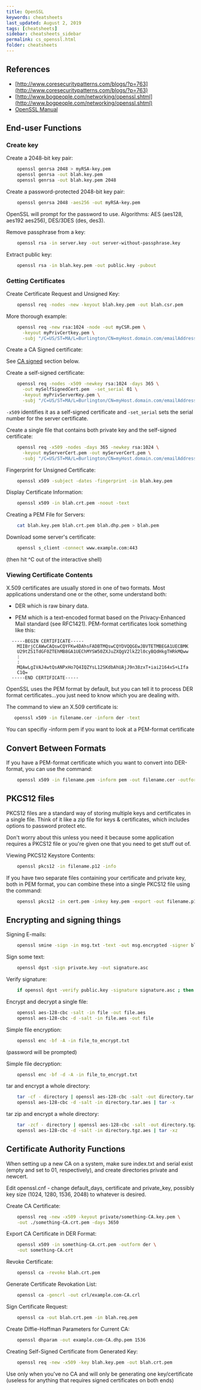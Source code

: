 ```yaml
---
title: OpenSSL
keywords: cheatsheets
last_updated: August 2, 2019
tags: [cheatsheets]
sidebar: cheatsheets_sidebar
permalink: cs_openssl.html
folder: cheatsheets
---
```


## References

* [http://www.coresecuritypatterns.com/blogs/?p=763](http://www.coresecuritypatterns.com/blogs/?p=763)
* [http://www.bogpeople.com/networking/openssl.shtml](http://www.bogpeople.com/networking/openssl.shtml)
* [OpenSSL Manual](https://www.openssl.org/docs/manmaster/man1/openssl.html)

## End-user Functions

### Create key

Create a 2048-bit key pair:

```bash
    openssl genrsa 2048 > myRSA-key.pem
    openssl genrsa -out blah.key.pem
    openssl genrsa -out blah.key.pem 2048
```

Create a password-protected 2048-bit key pair:

```bash
    openssl genrsa 2048 -aes256 -out myRSA-key.pem
```

OpenSSL will prompt for the password to use.  Algorithms: AES (aes128, aes192 aes256), DES/3DES (des, des3).

Remove passphrase from a key:

```bash
    openssl rsa -in server.key -out server-without-passphrase.key
```

Extract public key:

```bash
    openssl rsa -in blah.key.pem -out public.key -pubout
```

### Getting Certificates

Create Certificate Request and Unsigned Key:

```bash
    openssl req -nodes -new -keyout blah.key.pem -out blah.csr.pem
```

More thorough example:

```bash
    openssl req -new rsa:1024 -node -out myCSR.pem \
      -keyout myPrivCertkey.pem \
      -subj "/C=US/ST=MA/L=Burlington/CN=myHost.domain.com/emailAddress=user@example.com"
```

Create a CA Signed certificate:

See [CA signed](#ca-signed) section below.

Create a self-signed certificate:

```bash
    openssl req -nodes -x509 -newkey rsa:1024 -days 365 \
      -out mySelfSignedCert.pem  -set_serial 01 \
      -keyout myPrivServerKey.pem \
      -subj "/C=US/ST=MA/L=Burlington/CN=myHost.domain.com/emailAddress=user@example.com"
```

``-x509`` identifies it as a self-signed certificate and ``-set_serial`` sets the serial number for the server certificate.

Create a single file that contains both private key and the self-signed certificate:

```bash
    openssl req -x509 -nodes -days 365 -newkey rsa:1024 \
      -keyout myServerCert.pem -out myServerCert.pem \
      -subj "/C=US/ST=MA/L=Burlington/CN=myHost.domain.com/emailAddress=user@example.com"
```

Fingerprint for Unsigned Certificate:

```bash
    openssl x509 -subject -dates -fingerprint -in blah.key.pem
```

Display Certificate Information:

```bash
    openssl x509 -in blah.crt.pem -noout -text
```

Creating a PEM File for Servers:

```bash
    cat blah.key.pem blah.crt.pem blah.dhp.pem > blah.pem
```

Download some server's certificate:

```bash
    openssl s_client -connect www.example.com:443
```

(then hit ^C out of the interactive shell)

### Viewing Certificate Contents

X.509 certificates are usually stored in one of two formats. Most applications
understand one or the other, some understand both:

* DER which is raw binary data.

* PEM which is a text-encoded format based on the Privacy-Enhanced Mail standard (see RFC1421). PEM-format certificates look something like this:

```text
  -----BEGIN CERTIFICATE-----
    MIIBrjCCAWwCAQswCQYFKw4DAhsFADBTMQswCQYDVQQGEwJBVTETMBEGA1UECBMK
    U29tZS1TdGF0ZTEhMB8GA1UEChMYSW50ZXJuZXQgV2lkZ2l0cyBQdHkgTHRkMQww
    :
    :
    MQAwLgIVAJ4wtQsANPxHo7Q4IQZYsL12SKdbAhUAjJ9n38zxT+iai2164xS+LIfa
    C1Q=
  -----END CERTIFICATE-----
```

OpenSSL uses the PEM format by default, but you can tell it to process DER format certificates...you just need to know which you are dealing with.

The command to view an X.509 certificate is:

```bash
   openssl x509 -in filename.cer -inform der -text
```

You can specifiy -inform pem if you want to look at a PEM-format certificate

## Convert Between Formats

If you have a PEM-format certificate which you want to convert into DER-format, you can use the command:

```bash
    openssl x509 -in filename.pem -inform pem -out filename.cer -outform der
```

## PKCS12 files

PKCS12 files are a standard way of storing multiple keys and certificates
in a single file.  Think of it like a zip file for keys & certificates,
which includes options to password protect etc.

Don't worry about this unless you need it because some application requires
a PKCS12 file or you're given one that you need to get stuff out of.

Viewing PKCS12 Keystore Contents:

```bash
    openssl pkcs12 -in filename.p12 -info
```

If you have two separate files containing your certificate and private key, both in PEM format, you can combine these into a single PKCS12 file using the command:

```bash
    openssl pkcs12 -in cert.pem -inkey key.pem -export -out filename.p12
```

## Encrypting and signing things

Signing E-mails:

```bash
    openssl smine -sign -in msg.txt -text -out msg.encrypted -signer blah.crt.pem -inkey blah.key.pem
```

Sign some text:

```bash
    openssl dgst -sign private.key -out signature.asc
```

Verify signature:

```bash
    if openssl dgst -verify public.key -signature signature.asc ; then echo GOOD; else echo BAD; fi
```

Encrypt and decrypt a single file:

```bash
    openssl aes-128-cbc -salt -in file -out file.aes
    openssl aes-128-cbc -d -salt -in file.aes -out file
```

Simple file encryption:

```bash
    openssl enc -bf -A -in file_to_encrypt.txt
```

(password will be prompted)

Simple file decryption:

```bash
    openssl enc -bf -d -A -in file_to_encrypt.txt
```

tar and encrypt a whole directory:

```bash
    tar -cf - directory | openssl aes-128-cbc -salt -out directory.tar.aes
    openssl aes-128-cbc -d -salt -in directory.tar.aes | tar -x
```

tar zip and encrypt a whole directory:

```bash
    tar -zcf - directory | openssl aes-128-cbc -salt -out directory.tgz.aes
    openssl aes-128-cbc -d -salt -in directory.tgz.aes | tar -xz
```

## Certificate Authority Functions

When setting up a new CA on a system, make sure index.txt and serial exist (empty and set to 01, respectively), and create directories private and newcert.

Edit openssl.cnf - change default_days, certificate and private_key, possibly key size (1024, 1280, 1536, 2048) to whatever is desired.

Create CA Certificate:

```bash
    openssl req -new -x509 -keyout private/something-CA.key.pem \
    -out ./something-CA.crt.pem -days 3650
```

Export CA Certificate in DER Format:

```bash
    openssl x509 -in something-CA.crt.pem -outform der \
    -out something-CA.crt
```

Revoke Certificate:

```bash
    openssl ca -revoke blah.crt.pem
```

Generate Certificate Revokation List:

```bash
    openssl ca -gencrl -out crl/example.com-CA.crl
```

<a name="ca-signed"></a>Sign Certificate Request:

```bash
    openssl ca -out blah.crt.pem -in blah.req.pem
```

Create Diffie-Hoffman Parameters for Current CA:

```bash
    openssl dhparam -out example.com-CA.dhp.pem 1536
```

Creating Self-Signed Certificate from Generated Key:

```bash
    openssl req -new -x509 -key blah.key.pem -out blah.crt.pem
```

Use only when you've no CA and will only be generating one key/certificate (useless for anything that requires signed certificates on both ends)
